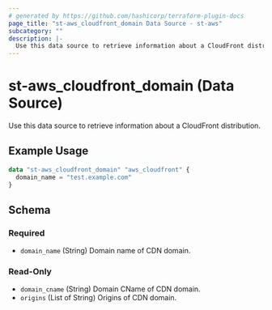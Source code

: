 ```yaml
---
# generated by https://github.com/hashicorp/terraform-plugin-docs
page_title: "st-aws_cloudfront_domain Data Source - st-aws"
subcategory: ""
description: |-
  Use this data source to retrieve information about a CloudFront distribution.
---
```


# st-aws_cloudfront_domain (Data Source)

Use this data source to retrieve information about a CloudFront distribution.

## Example Usage

```terraform
data "st-aws_cloudfront_domain" "aws_cloudfront" {
  domain_name = "test.example.com"
}
```

<!-- schema generated by tfplugindocs -->
## Schema

### Required

- `domain_name` (String) Domain name of CDN domain.

### Read-Only

- `domain_cname` (String) Domain CName of CDN domain.
- `origins` (List of String) Origins of CDN domain.


